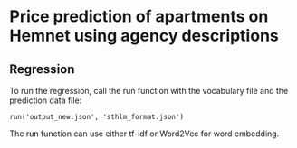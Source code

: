 # Price prediction of apartments on Hemnet using agency descriptions

## Regression

To run the regression, call the run function with the vocabulary file and the prediction data file:

```
run('output_new.json', 'sthlm_format.json')
```

The run function can use either tf-idf or Word2Vec for word embedding.
